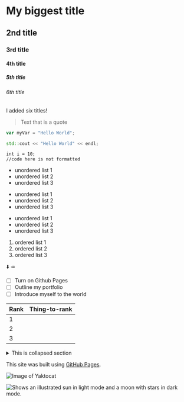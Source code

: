 # My biggest title
## 2nd title
### 3rd title
#### 4th title
##### 5th title
###### 6th title

I added six titles!

> Text that is a quote

<!-- comments: Things to do -->

``` javascript
var myVar = "Hello World";
```

```c++
std::cout << "Hello World" << endl;
```

```
int i = 10;
//code here is not formatted
```
- unordered list 1
- unordered list 2
- unordered list 3

* unordered list 1
* unordered list 2
* unordered list 3

+ unordered list 1
+ unordered list 2
+ unordered list 3

1. ordered list 1
2. ordered list 2
3. ordered list 3

<!--emojis-->
⬇️
♒
 
- [ ] Turn on Github Pages
- [ ] Outline my portfolio
- [ ] Introduce myself to the world

| Rank | Thing-to-rank |
|------|---------------|
|     1|               |
|     2|               |
|     3|               |

<details>
  <summary>This is collapsed section</summary>
  bla bla ......
</details>

This site was built using [GitHub Pages](https://pages.github.com/).

![Image of Yaktocat](https://octodex.github.com/images/yaktocat.png)

<picture>
  <source media="(prefers-color-scheme: dark)" srcset="https://user-images.githubusercontent.com/25423296/163456776-7f95b81a-f1ed-45f7-b7ab-8fa810d529fa.png">
  <source media="(prefers-color-scheme: light)" srcset="https://user-images.githubusercontent.com/25423296/163456779-a8556205-d0a5-45e2-ac17-42d089e3c3f8.png">
  <img alt="Shows an illustrated sun in light mode and a moon with stars in dark mode." src="https://user-images.githubusercontent.com/25423296/163456779-a8556205-d0a5-45e2-ac17-42d089e3c3f8.png">
</picture>
